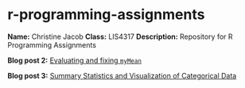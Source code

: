 # r-programming-assignments
**Name:** Christine Jacob
**Class:** LIS4317
**Description:** Repository for R Programming Assignments

**Blog post 2:** [Evaluating and fixing `myMean`](https://christinejacobrp.blogspot.com/2025/09/module-2-assignment-function-debugging.html)

**Blog post 3:** [Summary Statistics and Visualization of Categorical Data](https://christinejacobrp.blogspot.com/2025/09/module-3-assignment-summary-statistics.html)

